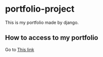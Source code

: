 # portfolio-project
This is my portfolio made by django.
## How to access to my portfolio
Go to   [This link](http://www.yunishimura.info)
